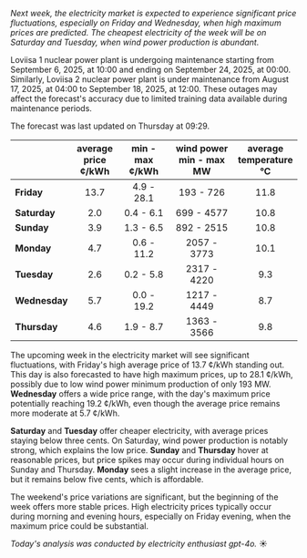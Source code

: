 *Next week, the electricity market is expected to experience significant price fluctuations, especially on Friday and Wednesday, when high maximum prices are predicted. The cheapest electricity of the week will be on Saturday and Tuesday, when wind power production is abundant.*

Loviisa 1 nuclear power plant is undergoing maintenance starting from September 6, 2025, at 10:00 and ending on September 24, 2025, at 00:00. Similarly, Loviisa 2 nuclear power plant is under maintenance from August 17, 2025, at 04:00 to September 18, 2025, at 12:00. These outages may affect the forecast's accuracy due to limited training data available during maintenance periods.

The forecast was last updated on Thursday at 09:29.

|         | average<br>price<br>¢/kWh | min - max<br>¢/kWh | wind power<br>min - max<br>MW | average<br>temperature<br>°C |
|:-------------|:----------------:|:----------------:|:-------------:|:-------------:|
| **Friday** | 13.7            | 4.9 - 28.1       | 193 - 726     | 11.8          |
| **Saturday**  | 2.0             | 0.4 - 6.1        | 699 - 4577    | 10.8          |
| **Sunday** | 3.9             | 1.3 - 6.5        | 892 - 2515    | 10.8          |
| **Monday** | 4.7             | 0.6 - 11.2       | 2057 - 3773   | 10.1          |
| **Tuesday**   | 2.6             | 0.2 - 5.8        | 2317 - 4220   | 9.3           |
| **Wednesday** | 5.7           | 0.0 - 19.2       | 1217 - 4449   | 8.7           |
| **Thursday**   | 4.6             | 1.9 - 8.7        | 1363 - 3566   | 9.8           |

The upcoming week in the electricity market will see significant fluctuations, with Friday's high average price of 13.7 ¢/kWh standing out. This day is also forecasted to have high maximum prices, up to 28.1 ¢/kWh, possibly due to low wind power minimum production of only 193 MW. **Wednesday** offers a wide price range, with the day's maximum price potentially reaching 19.2 ¢/kWh, even though the average price remains more moderate at 5.7 ¢/kWh.

**Saturday** and **Tuesday** offer cheaper electricity, with average prices staying below three cents. On Saturday, wind power production is notably strong, which explains the low price. **Sunday** and **Thursday** hover at reasonable prices, but price spikes may occur during individual hours on Sunday and Thursday. **Monday** sees a slight increase in the average price, but it remains below five cents, which is affordable.

The weekend's price variations are significant, but the beginning of the week offers more stable prices. High electricity prices typically occur during morning and evening hours, especially on Friday evening, when the maximum price could be substantial. 

*Today's analysis was conducted by electricity enthusiast gpt-4o.* ☀️

